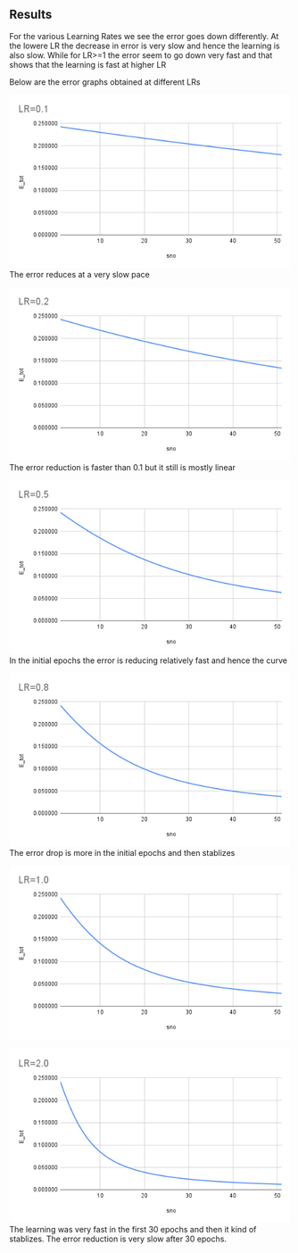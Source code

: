 ## Results 
For the various Learning Rates we see the error goes down differently. At the lowere LR the decrease in error is very slow and hence the learning is also slow. While for LR>=1 the error seem to go down very fast and that shows that the learning is fast at higher LR

Below are the error graphs obtained at different LRs

![alt text](images/LR_0.1.png "Title")
The error reduces at a very slow pace

![alt text](images/LR_0.2.png "Title")
The error reduction is faster than 0.1 but it still is mostly linear

![alt text](images/LR_0.5.png "Title")
In the initial epochs the error is reducing relatively fast and hence the curve

![alt text](images/LR_0.8.png "Title")
The error drop is more in the initial epochs and then stablizes

![alt text](images/LR_1.0.png "Title")

![alt text](images/LR_2.0.png "Title")
The learning was very fast in the first 30 epochs and then it kind of stablizes. The error reduction is very slow after 30 epochs.

